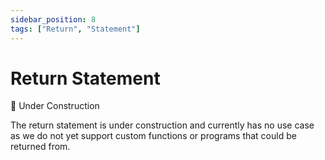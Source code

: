 ```yaml
---
sidebar_position: 8
tags: ["Return", "Statement"]
---
```


# Return Statement

🔨 Under Construction

The return statement is under construction and currently has no use case as we do not yet support custom functions or programs that could be returned from.
